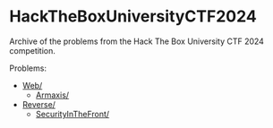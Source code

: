 # HackTheBoxUniversityCTF2024

Archive of the problems from the Hack The Box University CTF 2024 competition.

Problems:

<!-- MDFT . !include_files,max_depth=2 -->
- [Web/](Web)
	- [Armaxis/](Web/Armaxis)
- [Reverse/](Reverse)
	- [SecurityInTheFront/](Reverse/SecurityInTheFront)
